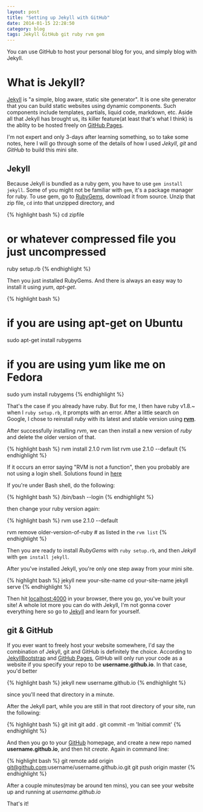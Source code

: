 ```yaml
---
layout: post
title: "Setting up Jekyll with GitHub"
date: 2014-01-15 22:28:50
category: blog
tags: Jekyll GitHub git ruby rvm gem
---
```


You can use GitHub to host your personal blog for you, and simply blog with Jekyll.

What is Jekyll?
=================
[Jekyll][jekyll] is "a simple, blog aware, static site generator". It is one site generator that you can build static websites using dynamic components. Such components include templates, partials, liquid code, markdown, etc. Aside all that Jekyll has brought us, its killer feature(at least that's what I think) is the ablity to be hosted freely on [GitHub Pages](http://pages.github.com).

I'm not expert and only 3-days after learning something, so to take some notes, here I will go through some of the details of how I used *Jekyll*, *git* and *GitHub* to build this mini site.

Jekyll
---------

Because Jekyll is bundled as a ruby gem, you have to use `gem install jekyll`. Some of you might not be familiar with `gem`, it's a package manager for ruby. To use gem, go to [RubyGems][rubygems], download it from source. Unzip that zip file, `cd` into that unzipped directory, and 

{% highlight bash %}
cd zipfile 	
# or whatever compressed file you just uncompressed

ruby setup.rb
{% endhighlight %}


Then you just installed RubyGems. And there is always an easy way to install it using *yum*, *apt-get*.

{% highlight bash %}
# if you are using apt-get on Ubuntu
sudo apt-get install rubygems

# if you are using yum like me on Fedora
sudo yum install rubygems
{% endhighlight %}

That's the case if you already have ruby. But for me, I then have ruby v1.8.~ when I `ruby setup.rb`, it prompts with an error. After a little search on Google, I chose to reinstall *ruby* with its latest and stable version using [**rvm**][rvm].

After successfully installing *rvm*, we can then install a new version of *ruby* and delete the older version of that.

{% highlight bash %}
rvm install 2.1.0
rvm list 
rvm use 2.1.0 --default
{% endhighlight %}

If it occurs an error saying "RVM is not a function", then you probably are not using a login shell.
Solutions found in [here][rvmNotAFunction]

If you're under Bash shell, do the following:

{% highlight bash %}
/bin/bash --login
{% endhighlight %}
	
then change your ruby version again:

{% highlight bash %}
rvm use 2.1.0 --default

rvm remove older-version-of-ruby 
    # as listed in the `rvm list`
{% endhighlight %}

Then you are ready to install *RubyGems* with `ruby setup.rb`, and then *Jekyll* with `gem install jekyll`.

After you've installed Jekyll, you're only one step away from your mini site.

{% highlight bash %}
jekyll new your-site-name
cd your-site-name
jekyll serve
{% endhighlight %}

Then hit [localhost:4000](localhost:4000) in your browser, there you go, you've built your site!
A whole lot more you can do with Jekyll, I'm not gonna cover everything here so go to [Jekyll][jekyll] and learn for yourself.

git & GitHub
-------
If you ever want to freely host your website somewhere, I'd say the combination of Jekyll, git and GitHub is definitely the choice. According to [JekyllBootstrap][jekyllbootstrap] and [GitHub Pages][github-pages], GitHub will only run your code as a website if you specify your repo to be **username.github.io**. In that case, you'd better 

{% highlight bash %}
jekyll new username.github.io
{% endhighlight %}

since you'll need that directory in a minute.

After the Jekyll part, while you are still in that root directory of your site, run the following:

{% highlight bash %}
git init
git add .
git commit -m 'Initial commit'
{% endhighlight %}
	
And then you go to your [GitHub][github] homepage, and create a new repo named **username.github.io**, and then hit *create*.
Again in command line:
	
{% highlight bash %}
git remote add origin git@github.com:username/username.github.io.git
git push origin master
{% endhighlight %}

After a couple minutes(may be around ten mins), you can see your website up and running at *username.github.io*

That's it!

[jekyll]: http://jekyllrb.com
[github]: https://github.com
[github-pages]: http://pages.github.com
[JekyllBootstrap]: http://jekyllbootstrap.com
[rvmNotAFunction]: http://stackoverflow.com/questions/9336596/rvm-installation-not-working-rvm-is-not-a-function "StackOverflow"
[rubygems]: http://rubygems.org
[rvm]: https://rvm.io/rvm/install
